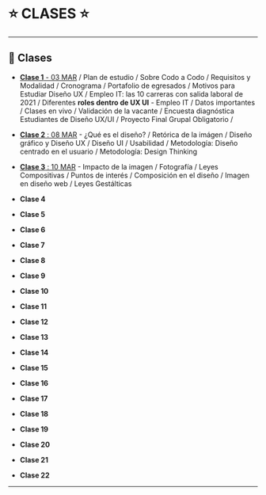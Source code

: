 # :star: CLASES :star:

---

## :book: Clases

- [**Clase 1** - 03 MAR](https://github.com/eugenia1984/DisenoUX-UI/blob/main/cac_ux_ui/clases/clase01.md) / Plan de estudio / Sobre Codo a Codo / Requisitos y Modalidad / Cronograma / Portafolio de egresados / Motivos para Estudiar Diseño UX / Empleo IT: las 10 carreras con salida laboral de 2021 / Diferentes **roles dentro de UX UI** - Empleo IT / Datos importantes / Clases en vivo / Validación de la vacante / Encuesta diagnóstica Estudiantes de Diseño UX/UI / Proyecto Final Grupal Obligatorio /

- [**Clase 2** : 08 MAR](https://github.com/eugenia1984/DisenoUX-UI/blob/main/cac_ux_ui/clases/clase02.md) - ¿Qué es el diseño? / Retórica de la imágen /  Diseño gráfico y Diseño UX /  Diseño UI /  Usabilidad /  Metodología: Diseño centrado en el usuario /  Metodología: Design Thinking

- [**Clase 3** : 10 MAR](https://github.com/eugenia1984/DisenoUX-UI/blob/main/cac_ux_ui/clases/clase03.md) - Impacto de la imagen /  Fotografía /  Leyes Compositivas /  Puntos de interés /  Composición en el diseño /  Imagen en diseño web /  Leyes Gestálticas

- **Clase 4**

- **Clase 5**

- **Clase 6**

- **Clase 7**

- **Clase 8**

- **Clase 9**

- **Clase 10**

- **Clase 11**

- **Clase 12**

- **Clase 13**

- **Clase 14**

- **Clase 15**

- **Clase 16**

- **Clase 17**

- **Clase 18**

- **Clase 19**

- **Clase 20**

- **Clase 21**

- **Clase 22**

---
